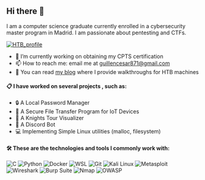 ## Hi there 👋

I am a computer science graduate currently enrolled in a cybersecurity master program in Madrid. I am passionate about pentesting and CTFs.

[![HTB_profile](https://www.hackthebox.com/badge/image/2059306)](https://app.hackthebox.com/profile/2059306)

- 🔭 I’m currently working on obtaining my CPTS certification
- 📫 How to reach me: email me at guillencesar871@gmail.com
- 📖 You can read [my blog](https://cesar-guillen.github.io/) where I provide walkthroughs for HTB machines

#### 📋 I have worked on several projects , such as:

- 🔒 A Local Password Manager
- 📁 A Secure File Transfer Program for IoT Devices
- 🐴 A Knights Tour Visualizer
- 👿 A Discord Bot
- 💻 Implementing Simple Linux utilities (malloc, filesystem)  

#### 🛠️ These are the technologies and tools I commonly work with:

![C](https://img.shields.io/badge/C-A8B9CC?style=for-the-badge&logo=c&logoColor=white)
![Python](https://img.shields.io/badge/Python-3776AB?style=for-the-badge&logo=python&logoColor=white)
![Docker](https://img.shields.io/badge/Docker-2496ED?style=for-the-badge&logo=docker&logoColor=white)
![WSL](https://img.shields.io/badge/WSL-0a97f5?style=for-the-badge&logo=windows-terminal&logoColor=white)
![Git](https://img.shields.io/badge/Git-F05032?style=for-the-badge&logo=git&logoColor=white)
![Kali Linux](https://img.shields.io/badge/Kali_Linux-557C94?style=for-the-badge&logo=kali-linux&logoColor=white)
![Metasploit](https://img.shields.io/badge/Metasploit-258FFA?style=for-the-badge&logo=metasploit&logoColor=white)
![Wireshark](https://img.shields.io/badge/Wireshark-1679A7?style=for-the-badge&logo=wireshark&logoColor=white)
![Burp Suite](https://img.shields.io/badge/Burp_Suite-FF6633?style=for-the-badge)
![Nmap](https://img.shields.io/badge/Nmap-FFFFFF?style=for-the-badge&logo=nmap&logoColor=black)
![OWASP](https://img.shields.io/badge/OWASP-000000?style=for-the-badge&logo=owasp&logoColor=white)